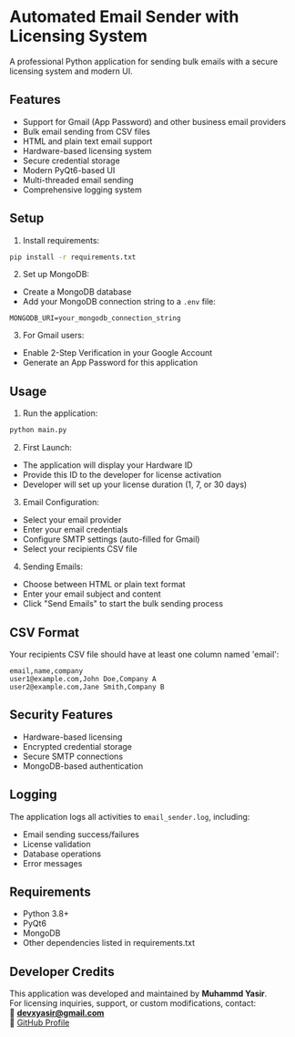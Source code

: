 # Automated Email Sender with Licensing System

A professional Python application for sending bulk emails with a secure licensing system and modern UI.

## Features

- Support for Gmail (App Password) and other business email providers
- Bulk email sending from CSV files
- HTML and plain text email support
- Hardware-based licensing system
- Secure credential storage
- Modern PyQt6-based UI
- Multi-threaded email sending
- Comprehensive logging system

## Setup

1. Install requirements:
```bash
pip install -r requirements.txt
```

2. Set up MongoDB:
- Create a MongoDB database
- Add your MongoDB connection string to a `.env` file:
```
MONGODB_URI=your_mongodb_connection_string
```

3. For Gmail users:
- Enable 2-Step Verification in your Google Account
- Generate an App Password for this application

## Usage

1. Run the application:
```bash
python main.py
```

2. First Launch:
- The application will display your Hardware ID
- Provide this ID to the developer for license activation
- Developer will set up your license duration (1, 7, or 30 days)

3. Email Configuration:
- Select your email provider
- Enter your email credentials
- Configure SMTP settings (auto-filled for Gmail)
- Select your recipients CSV file

4. Sending Emails:
- Choose between HTML or plain text format
- Enter your email subject and content
- Click "Send Emails" to start the bulk sending process

## CSV Format

Your recipients CSV file should have at least one column named 'email':

```csv
email,name,company
user1@example.com,John Doe,Company A
user2@example.com,Jane Smith,Company B
```

## Security Features

- Hardware-based licensing
- Encrypted credential storage
- Secure SMTP connections
- MongoDB-based authentication

## Logging

The application logs all activities to `email_sender.log`, including:
- Email sending success/failures
- License validation
- Database operations
- Error messages

## Requirements

- Python 3.8+
- PyQt6
- MongoDB
- Other dependencies listed in requirements.txt

## Developer Credits

This application was developed and maintained by **Muhammd Yasir**.  
For licensing inquiries, support, or custom modifications, contact:  
📧 **devxyasir@gmail.com**  
🔗 [GitHub Profile](https://github.com/devxyasir)
